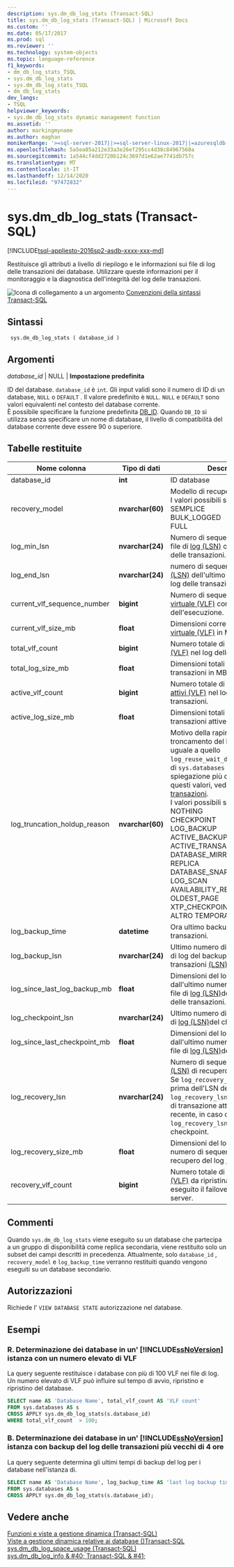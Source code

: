 ```yaml
---
description: sys.dm_db_log_stats (Transact-SQL)
title: sys.dm_db_log_stats (Transact-SQL) | Microsoft Docs
ms.custom: ''
ms.date: 05/17/2017
ms.prod: sql
ms.reviewer: ''
ms.technology: system-objects
ms.topic: language-reference
f1_keywords:
- dm_db_log_stats_TSQL
- sys.dm_db_log_stats
- sys.dm_db_log_stats_TSQL
- dm_db_log_stats
dev_langs:
- TSQL
helpviewer_keywords:
- sys.dm_db_log_stats dynamic management function
ms.assetid: ''
author: markingmyname
ms.author: maghan
monikerRange: '>=sql-server-2017||>=sql-server-linux-2017||=azuresqldb-mi-current'
ms.openlocfilehash: 5a5ea85a212e33a3e26ef295cc4d38c84967560a
ms.sourcegitcommit: 1a544cf4dd2720b124c3697d1e62ae7741db757c
ms.translationtype: MT
ms.contentlocale: it-IT
ms.lasthandoff: 12/14/2020
ms.locfileid: "97472832"
---
```

# <a name="sysdm_db_log_stats-transact-sql"></a>sys.dm_db_log_stats (Transact-SQL)   
[!INCLUDE[tsql-appliesto-2016sp2-asdb-xxxx-xxx-md](../../includes/tsql-appliesto-2016sp2-asdb-xxxx-xxx-md.md)]

Restituisce gli attributi a livello di riepilogo e le informazioni sui file di log delle transazioni dei database. Utilizzare queste informazioni per il monitoraggio e la diagnostica dell'integrità del log delle transazioni.   
  
 ![Icona di collegamento a un argomento](../../database-engine/configure-windows/media/topic-link.gif "Icona di collegamento a un argomento") [Convenzioni della sintassi Transact-SQL](../../t-sql/language-elements/transact-sql-syntax-conventions-transact-sql.md)  
  
## <a name="syntax"></a>Sintassi  
  
```  
 sys.dm_db_log_stats ( database_id )
```  
  
## <a name="arguments"></a>Argomenti  

*database_id* | NULL | **Impostazione predefinita**

ID del database. `database_id` è `int`. Gli input validi sono il numero di ID di un database, `NULL` o `DEFAULT` . Il valore predefinito è `NULL`. `NULL` e `DEFAULT` sono valori equivalenti nel contesto del database corrente.  
È possibile specificare la funzione predefinita [DB_ID](../../t-sql/functions/db-id-transact-sql.md). Quando `DB_ID` si utilizza senza specificare un nome di database, il livello di compatibilità del database corrente deve essere 90 o superiore.

  
## <a name="tables-returned"></a>Tabelle restituite  
  
|Nome colonna|Tipo di dati|Descrizione|  
|-----------------|---------------|-----------------|  
|database_id    |**int**    |ID database |  
|recovery_model |**nvarchar(60)**   |   Modello di recupero del database. I valori possibili sono: <br /> SEMPLICE<br /> BULK_LOGGED <br /> FULL |  
|log_min_lsn    |**nvarchar(24)**   |   Numero di sequenza iniziale del file di [log (LSN)](../../relational-databases/sql-server-transaction-log-architecture-and-management-guide.md#Logical_Arch) corrente nel log delle transazioni.|  
|log_end_lsn    |**nvarchar(24)**   |   numero di sequenza del file di [log (LSN)](../../relational-databases/sql-server-transaction-log-architecture-and-management-guide.md#Logical_Arch) dell'ultimo record del log nel log delle transazioni.|  
|current_vlf_sequence_number    |**bigint** |   Numero di sequenza del [file di log virtuale (VLF)](../../relational-databases/sql-server-transaction-log-architecture-and-management-guide.md#physical_arch) corrente al momento dell'esecuzione.|  
|current_vlf_size_mb    |**float**  |   Dimensioni correnti del [file di log virtuale (VLF)](../../relational-databases/sql-server-transaction-log-architecture-and-management-guide.md#physical_arch) in MB.|   
|total_vlf_count    |**bigint** |   Numero totale di [file di log virtuali (VLF)](../../relational-databases/sql-server-transaction-log-architecture-and-management-guide.md#physical_arch) nel log delle transazioni. |  
|total_log_size_mb  |**float**  |   Dimensioni totali del log delle transazioni in MB. |  
|active_vlf_count   |**bigint** |   Numero totale di [file di log virtuali attivi (VLF)](../../relational-databases/sql-server-transaction-log-architecture-and-management-guide.md#physical_arch) nel log delle transazioni.|  
|active_log_size_mb |**float**  |   Dimensioni totali del log delle transazioni attive in MB.|  
|log_truncation_holdup_reason   |**nvarchar(60)**   |   Motivo della rapina del troncamento del log. Il valore è uguale a quello  `log_reuse_wait_desc` della colonna di `sys.databases` .  Per una spiegazione più dettagliata di questi valori, vedere [il log delle transazioni](../../relational-databases/logs/the-transaction-log-sql-server.md). <br />I valori possibili sono: <br />NOTHING<br />CHECKPOINT<br />LOG_BACKUP<br />ACTIVE_BACKUP_OR_RESTORE<br />ACTIVE_TRANSACTION<br />DATABASE_MIRRORING<br />REPLICA<br />DATABASE_SNAPSHOT_CREATION<br />LOG_SCAN<br />AVAILABILITY_REPLICA<br />OLDEST_PAGE<br />XTP_CHECKPOINT<br />ALTRO TEMPORANEO |  
|log_backup_time    |**datetime**   |   Ora ultimo backup del log delle transazioni.|   
|log_backup_lsn |**nvarchar(24)**   |   Ultimo numero di sequenza del file di log del backup del log delle transazioni [(LSN)](../../relational-databases/sql-server-transaction-log-architecture-and-management-guide.md#Logical_Arch).|   
|log_since_last_log_backup_mb   |**float**  |   Dimensioni del log in MB dall'ultimo numero di sequenza del file di [log (LSN)](../../relational-databases/sql-server-transaction-log-architecture-and-management-guide.md#Logical_Arch)del backup del log delle transazioni.|  
|log_checkpoint_lsn |**nvarchar(24)**   |   Ultimo numero di sequenza del file di [log (LSN)](../../relational-databases/sql-server-transaction-log-architecture-and-management-guide.md#Logical_Arch)del checkpoint.|  
|log_since_last_checkpoint_mb   |**float**  |   Dimensioni del log in MB dall'ultimo numero di sequenza del file di [log (LSN)](../../relational-databases/sql-server-transaction-log-architecture-and-management-guide.md#Logical_Arch)del checkpoint.|  
|log_recovery_lsn   |**nvarchar(24)**   |   Numero di sequenza del file di [log (LSN)](../../relational-databases/sql-server-transaction-log-architecture-and-management-guide.md#Logical_Arch) di recupero del database. Se `log_recovery_lsn` si verifica prima dell'LSN del checkpoint, `log_recovery_lsn` è il numero LSN di transazione attivo meno recente, in caso contrario `log_recovery_lsn` è l'LSN del checkpoint.|  
|log_recovery_size_mb   |**float**  |   Dimensioni del log in MB dal numero di sequenza del log di recupero del log [(LSN)](../../relational-databases/sql-server-transaction-log-architecture-and-management-guide.md#Logical_Arch).|  
|recovery_vlf_count |**bigint** |   Numero totale di [file di log virtuali (VLF)](../../relational-databases/sql-server-transaction-log-architecture-and-management-guide.md#physical_arch) da ripristinare se è stato eseguito il failover o il riavvio del server. |  


## <a name="remarks"></a>Commenti
Quando `sys.dm_db_log_stats` viene eseguito su un database che partecipa a un gruppo di disponibilità come replica secondaria, viene restituito solo un subset dei campi descritti in precedenza.  Attualmente, solo `database_id` , `recovery_model` e `log_backup_time` verranno restituiti quando vengono eseguiti su un database secondario.   

## <a name="permissions"></a>Autorizzazioni  
Richiede l' `VIEW DATABASE STATE` autorizzazione nel database.   
  
## <a name="examples"></a>Esempi  

### <a name="a-determining-databases-in-a-ssnoversion-instance-with-high-number-of-vlfs"></a>R. Determinazione dei database in un' [!INCLUDE[ssNoVersion](../../includes/ssnoversion-md.md)] istanza con un numero elevato di VLF   
La query seguente restituisce i database con più di 100 VLF nei file di log. Un numero elevato di VLF può influire sul tempo di avvio, ripristino e ripristino del database.

```sql  
SELECT name AS 'Database Name', total_vlf_count AS 'VLF count' 
FROM sys.databases AS s
CROSS APPLY sys.dm_db_log_stats(s.database_id) 
WHERE total_vlf_count  > 100;
```   

### <a name="b-determining-databases-in-a-ssnoversion-instance-with-transaction-log-backups-older-than-4-hours"></a>B. Determinazione dei database in un' [!INCLUDE[ssNoVersion](../../includes/ssnoversion-md.md)] istanza con backup del log delle transazioni più vecchi di 4 ore   
La query seguente determina gli ultimi tempi di backup del log per i database nell'istanza di.

```sql  
SELECT name AS 'Database Name', log_backup_time AS 'last log backup time' 
FROM sys.databases AS s
CROSS APPLY sys.dm_db_log_stats(s.database_id); 
```

## <a name="see-also"></a>Vedere anche  
[Funzioni e viste a gestione dinamica &#40;Transact-SQL&#41;](../../relational-databases/system-dynamic-management-views/system-dynamic-management-views.md)   
[Viste a gestione dinamica relative ai database &#40;&#41;Transact-SQL ](../../relational-databases/system-dynamic-management-views/database-related-dynamic-management-views-transact-sql.md)   
[sys.dm_db_log_space_usage &#40;Transact-SQL&#41;](../../relational-databases/system-dynamic-management-views/sys-dm-db-log-space-usage-transact-sql.md)   
[sys.dm_db_log_info & #40; Transact-SQL & #41;](../../relational-databases/system-dynamic-management-views/sys-dm-db-log-info-transact-sql.md)    
  
